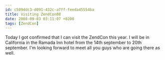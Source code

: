 ```yaml
---
id: c509ddc3-d091-432c-a7ff-feeda45554ba
title: Visiting ZendCon08
date: 2008-09-03 03:11:07 +0200
tags: [ZendCon]
---
```


Today I got confirmed that I can visit the ZendCon this year. I will be in California in the Ramada Inn hotel from the 14th september to 20th september. I'm looking forward to meet all you guys who are going there as well.